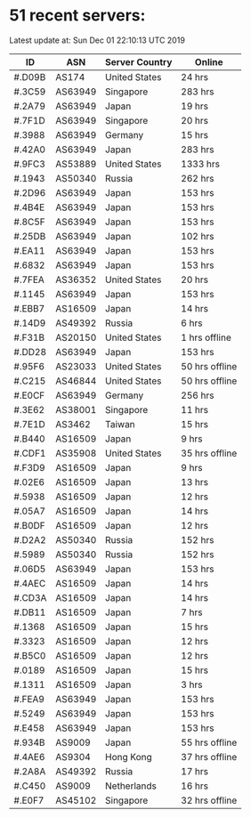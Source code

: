 # 51 recent servers:

Latest update at: Sun Dec 01 22:10:13 UTC 2019

| ID | ASN | Server Country | Online |
| -- | --- | -------------- | ------ |
| #.D09B | AS174 | United States | 24 hrs |
| #.3C59 | AS63949 | Singapore | 283 hrs |
| #.2A79 | AS63949 | Japan | 19 hrs |
| #.7F1D | AS63949 | Singapore | 20 hrs |
| #.3988 | AS63949 | Germany | 15 hrs |
| #.42A0 | AS63949 | Japan | 283 hrs |
| #.9FC3 | AS53889 | United States | 1333 hrs |
| #.1943 | AS50340 | Russia | 262 hrs |
| #.2D96 | AS63949 | Japan | 153 hrs |
| #.4B4E | AS63949 | Japan | 153 hrs |
| #.8C5F | AS63949 | Japan | 153 hrs |
| #.25DB | AS63949 | Japan | 102 hrs |
| #.EA11 | AS63949 | Japan | 153 hrs |
| #.6832 | AS63949 | Japan | 153 hrs |
| #.7FEA | AS36352 | United States | 20 hrs |
| #.1145 | AS63949 | Japan | 153 hrs |
| #.EBB7 | AS16509 | Japan | 14 hrs |
| #.14D9 | AS49392 | Russia | 6 hrs |
| #.F31B | AS20150 | United States | 1 hrs offline |
| #.DD28 | AS63949 | Japan | 153 hrs |
| #.95F6 | AS23033 | United States | 50 hrs offline |
| #.C215 | AS46844 | United States | 50 hrs offline |
| #.E0CF | AS63949 | Germany | 256 hrs |
| #.3E62 | AS38001 | Singapore | 11 hrs |
| #.7E1D | AS3462 | Taiwan | 15 hrs |
| #.B440 | AS16509 | Japan | 9 hrs |
| #.CDF1 | AS35908 | United States | 35 hrs offline |
| #.F3D9 | AS16509 | Japan | 9 hrs |
| #.02E6 | AS16509 | Japan | 13 hrs |
| #.5938 | AS16509 | Japan | 12 hrs |
| #.05A7 | AS16509 | Japan | 14 hrs |
| #.B0DF | AS16509 | Japan | 12 hrs |
| #.D2A2 | AS50340 | Russia | 152 hrs |
| #.5989 | AS50340 | Russia | 152 hrs |
| #.06D5 | AS63949 | Japan | 153 hrs |
| #.4AEC | AS16509 | Japan | 14 hrs |
| #.CD3A | AS16509 | Japan | 14 hrs |
| #.DB11 | AS16509 | Japan | 7 hrs |
| #.1368 | AS16509 | Japan | 15 hrs |
| #.3323 | AS16509 | Japan | 12 hrs |
| #.B5C0 | AS16509 | Japan | 12 hrs |
| #.0189 | AS16509 | Japan | 15 hrs |
| #.1311 | AS16509 | Japan | 3 hrs |
| #.FEA9 | AS63949 | Japan | 153 hrs |
| #.5249 | AS63949 | Japan | 153 hrs |
| #.E458 | AS63949 | Japan | 153 hrs |
| #.934B | AS9009 | Japan | 55 hrs offline |
| #.4AE6 | AS9304 | Hong Kong | 37 hrs offline |
| #.2A8A | AS49392 | Russia | 17 hrs |
| #.C450 | AS9009 | Netherlands | 16 hrs |
| #.E0F7 | AS45102 | Singapore | 32 hrs offline |

